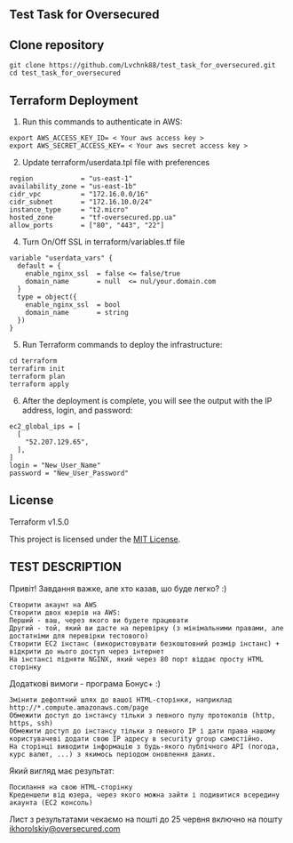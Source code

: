 Test Task for Oversecured
-------------------------

Clone repository
----------------

```
git clone https://github.com/Lvchnk88/test_task_for_oversecured.git
cd test_task_for_oversecured
```

Terraform Deployment
--------------------

1. Run this commands to authenticate in AWS:

```
export AWS_ACCESS_KEY_ID= < Your aws access key >
export AWS_SECRET_ACCESS_KEY= < Your aws secret access key >
```

2. Update terraform/userdata.tpl file with preferences

```
region            = "us-east-1"
availability_zone = "us-east-1b"
cidr_vpc          = "172.16.0.0/16"
cidr_subnet       = "172.16.10.0/24"
instance_type     = "t2.micro"
hosted_zone       = "tf-oversecured.pp.ua"
allow_ports       = ["80", "443", "22"]
```

4. Turn On/Off SSL in terraform/variables.tf file

```
variable "userdata_vars" {
  default = {
    enable_nginx_ssl  = false <= false/true
    domain_name       = null  <= nul/your.domain.com
  }
  type = object({
    enable_nginx_ssl  = bool
    domain_name       = string
  })
}
```

5. Run Terraform commands to deploy the infrastructure:

```
cd terraform
terrafirm init
terraform plan
terraform apply
```

6. After the deployment is complete, you will see the output with the IP address, login, and password:

```
ec2_global_ips = [
  [
    "52.207.129.65",
  ],
]
login = "New_User_Name"
password = "New_User_Password"
```

License
-------

Terraform v1.5.0

This project is licensed under the [MIT License](LICENSE).


TEST DESCRIPTION
----------------
Привіт! Завдання важке, але хто казав, шо буде легко?
 :) 

```
Створити акаунт на AWS
Створити двох юзерів на AWS:
Перший - ваш, через якого ви будете працювати
Другий - той, який ви дасте на перевірку (з мінімальними правами, але достатніми для перевірки тестового)
Створити EC2 інстанс (використовувати безкоштовний розмір інстанс) + відкрити до нього доступ через інтернет
На інстансі підняти NGINX, який через 80 порт віддає просту HTML сторінку
```

Додаткові вимоги - програма Бонус+ :) 
```
Змінити дефолтний шлях до вашої HTML-сторінки, наприклад http://*.compute.amazonaws.com/page
Обмежити доступ до інстансу тільки з певного пулу протоколів (http, https, ssh)
Обмежити доступ до інстансу тільки з певного IP і дати права нашому користувачеві додати свою IP адресу в security group самостійно.
На сторінці виводити інформацію з будь-якого публічного API (погода, курс валют, ...) з якимось періодом оновлення даних.
```

Який вигляд має результат:
```
Посилання на свою HTML-сторінку
Креденшели від юзера, через якого можна зайти і подивитися всередину акаунта (EC2 консоль)
```
 Лист з результатами чекаємо на пошті до 25 червня включно на пошту ikhorolskiy@oversecured.com

